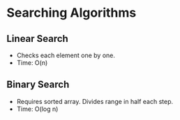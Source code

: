 # Searching Algorithms

## Linear Search
- Checks each element one by one.
- Time: O(n)

## Binary Search
- Requires sorted array. Divides range in half each step.
- Time: O(log n)
